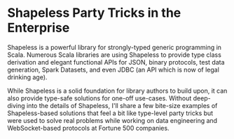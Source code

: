 # Shapeless Party Tricks in the Enterprise

Shapeless is a powerful library for strongly-typed generic programming in Scala. Numerous Scala libraries are using Shapeless to provide type class derivation and elegant functional APIs for JSON, binary protocols, test data generation, Spark Datasets, and even JDBC (an API which is now of legal drinking age).

While Shapeless is a solid foundation for library authors to build upon, it can also provide type-safe solutions for one-off use-cases. Without deep-diving into the details of Shapeless, I'll share a few bite-size examples of Shapeless-based solutions that feel a bit like type-level party tricks but were used to solve real problems while working on data engineering and WebSocket-based protocols at Fortune 500 companies.
